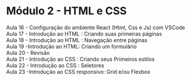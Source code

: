 <h1> Módulo 2 - HTML e CSS </h1>
Aula 16 - Configuração do ambiente React (Html, Css e Js) com VSCode
<br>
Aula 17 - Introdução ao HTML : Criando suas primeiras páginas
<br>
Aula 18 - Introdução ao HTML : Navegação entre páginas
<br>
Aula 19 -Introdução ao HTML: Criando um formulário
<br>
Aula 20 - Revisão
<br>
Aula 21 - Introdução ao CSS : Criando seus Primeiros estilos
<br>
Aula 22 - Introdução ao CSS : Seletores
<br>
Aula 23 -Introdução ao CSS responsivo: Grid e/ou Flexbox
<br>
